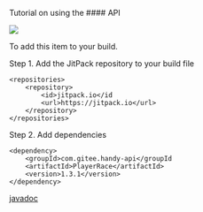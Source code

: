 Tutorial on using the #### API

[![](https://jitpack.io/v/com.gitee.handy-api/PlayerRace.svg)](https://jitpack.io/#com.gitee.handy-api/PlayerRace)

To add this item to your build.

Step 1. Add the JitPack repository to your build file
```
<repositories>
    <repository>
        <id>jitpack.io</id
        <url>https://jitpack.io</url>
    </repository>
</repositories>
```
Step 2. Add dependencies
```
<dependency>
    <groupId>com.gitee.handy-api</groupId
    <artifactId>PlayerRace</artifactId>
    <version>1.3.1</version>
</dependency>
```

[javadoc](https://handy-api.gitee.io/playerrace/)